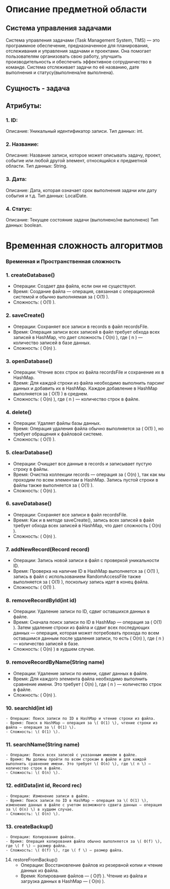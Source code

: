 # Описание предметной области #
## Система управления задачами ##
Система управления задачами (Task Management System, TMS) — это программное обеспечение, предназначенное для планирования, отслеживания и управления задачами и проектами. Она помогает пользователям организовать свою работу, улучшить производительность и обеспечить эффективное сотрудничество в команде. Система отслеживает задачи по её названию, дате выполнения и статусу(выполнена/не выполнена).
## Сущность - задача ##
## Атрибуты: ##
### 1. ID: ###
Описание: Уникальный идентификатор записи.
Тип данных: int.
### 2. Название: ###
Описание: Название записи, которое может описывать задачу, проект, событие или любой другой элемент, относящийся к предметной области. 
Тип данных: String.
### 3. Дата: ###
Описание: Дата, которая означает срок выполнения задачи или дату события и т.д. 
Тип данных: LocalDate.
### 4. Статус: ###
Описание: Текущее состояние задачи (выполнено/не выполнено)
Тип данных: boolean.

# Временная сложность алгоритмов #
### Временная и Пространственная сложность

### 1. createDatabase() ###
   - Операции: Создает два файла, если они не существуют.
   - Время: Создание файла — операция, связанная с операционной системой и обычно выполняемая за \( O(1) \).
   - Сложность: \( O(1) \).

### 2. saveCreate() ###
   - Операции: Сохраняет все записи в records в файл recordsFile.
   - Время: Операция записи всех записей в файл требует обхода всех записей в HashMap, что дает сложность \( O(n) \), где \( n \) — количество записей в базе данных.
   - Сложность: \( O(n) \).

### 3. openDatabase() ###
   - Операции: Чтение всех строк из файла recordsFile и сохранение их в HashMap.
   - Время: Для каждой строки из файла необходимо выполнить парсинг данных и добавить их в HashMap. Каждое добавление в HashMap выполняется за \( O(1) \) в среднем.
   - Сложность: \( O(n) \), где \( n \) — количество строк в файле.

### 4. delete() ###
   - Операции: Удаляет файлы базы данных.
   - Время: Операция удаления файла обычно выполняется за \( O(1) \), но требует обращения к файловой системе.
   - Сложность: \( O(1) \).

### 5. clearDatabase() ###
   - Операции: Очищает все данные в records и записывает пустую строку в файлы.
   - Время: Очистка коллекции records — операция за \( O(n) \), так как мы проходим по всем элементам в HashMap. Запись пустой строки в файлы также выполняется за \( O(1) \).
   - Сложность: \( O(n) \).

### 6. saveDatabase() ###
   - Операции: Сохраняет все записи в файл recordsFile.
   - Время: Как и в методе saveCreate(), запись всех записей в файл требует обхода всех записей в HashMap, что дает сложность \( O(n) \).
   - Сложность: \( O(n) \).

### 7. addNewRecord(Record record)
   - Операции: Запись новой записи в файл с проверкой уникальности ID.
   - Время: Проверка на наличие ID в HashMap выполняется за \( O(1) \), запись в файл с использованием RandomAccessFile также выполняется за \( O(1) \), поскольку запись идет в конец файла.
   - Сложность: \( O(1) \).

### 8. removeRecordById(int id)
   - Операции: Удаление записи по ID, сдвиг оставшихся данных в файле.
   - Время: Сначала поиск записи по ID в HashMap — операция за \( O(1) \). Затем удаление строки из файла и сдвиг всех последующих данных — операция, которая может потребовать прохода по всем оставшимся данным после удаления записи, то есть \( O(n) \), где \( n \) — количество записей в базе.
   - Сложность: \( O(n) \) в худшем случае.

### 9. removeRecordByName(String name)
   - Операции: Удаление записи по имени, сдвиг данных в файле.
   - Время: Для каждого элемента файла необходимо выполнить сравнение имени. Это требует \( O(n) \), где \( n \) — количество строк в файле.
   - Сложность: \( O(n) \).

### 10. searchId(int id)
    - Операции: Поиск записи по ID в HashMap и чтение строки из файла.
    - Время: Поиск в HashMap — операция за \( O(1) \), чтение строки из файла — операция за \( O(1) \).
    - Сложность: \( O(1) \).

### 11. searchName(String name)
    - Операции: Поиск всех записей с указанным именем в файле.
    - Время: Мы должны пройти по всем строкам в файле и для каждой выполнить сравнение имени. Это требует \( O(n) \), где \( n \) — количество строк в файле.
    - Сложность: \( O(n) \).

### 12. editData(int id, Record rec)
    - Операции: Изменение записи в файле.
    - Время: Поиск записи по ID в HashMap — операция за \( O(1) \), изменение данных в файле с учетом возможного сдвига данных — операция за \( O(n) \) в худшем случае.
    - Сложность: \( O(n) \).

### 13. createBackup()
    - Операции: Копирование файлов.
    - Время: Операция копирования файла обычно выполняется за \( O(f) \), где \( f \) — размер файла.
    - Сложность: \( O(f) \), где \( f \) — размер файла.

14. restoreFromBackup()
    - Операции: Восстановление файлов из резервной копии и чтение данных из файла.
    - Время: Копирование файлов — \( O(f) \). Чтение из файла и загрузка данных в HashMap — \( O(n) \).
